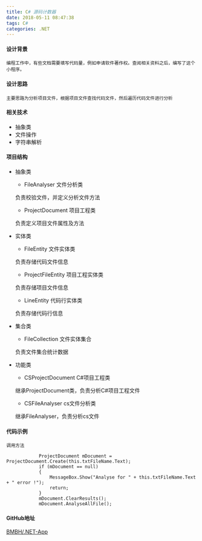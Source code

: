 ```yaml
---
title: C# 源码计数器
date: 2018-05-11 08:47:38
tags: C# 
categories: .NET
---
```


#### 设计背景

	编程工作中，有些文档需要填写代码量，例如申请软件著作权。查阅相关资料之后，编写了这个小程序。

#### 设计思路

	主要思路为分析项目文件，根据项目文件查找代码文件，然后遍历代码文件进行分析

#### 相关技术

- 抽象类
- 文件操作
- 字符串解析

#### 项目结构
- 抽象类

	- FileAnalyser 文件分析类
		
	负责校验文件，并定义分析文件方法

	- ProjectDocument 项目工程类

	负责定义项目文件属性及方法

- 实体类

	- FileEntity 文件实体类

	负责存储代码文件信息

	- ProjectFileEntity 项目工程实体类

	负责存储项目文件信息

	- LineEntity 代码行实体类

	负责存储代码行信息

- 集合类


	- FileCollection 文件实体集合

	负责文件集合统计数据

- 功能类


	- CSProjectDocument C#项目工程类

	继承ProjectDocument类，负责分析C#项目工程文件

	- CSFileAnalyser cs文件分析类

	继承FileAnalyser，负责分析cs文件

#### 代码示例
	
	调用方法
```
            ProjectDocument mDocument = ProjectDocument.Create(this.txtFileName.Text);
            if (mDocument == null)
            {
                MessageBox.Show("Analyse for " + this.txtFileName.Text + " error !");
                return;
            }
            mDocument.ClearResults();
            mDocument.AnalyseAllFile();
```


#### GitHub地址

[BMBH/.NET-App](https://github.com/BMBH/.NET-App/tree/master/CodeCalc)
